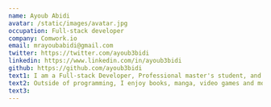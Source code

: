 ```yaml
---
name: Ayoub Abidi
avatar: /static/images/avatar.jpg
occupation: Full-stack developer
company: Comwork.io
email: mrayoubabidi@gmail.com
twitter: https://twitter.com/ayoub3bidi
linkedin: https://www.linkedin.com/in/ayoub3bidi
github: https://github.com/ayoub3bidi
text1: I am a Full-stack Developer, Professional master's student, and Co-organizer at
text2: Outside of programming, I enjoy books, manga, video games and movies.
text3:
---
```

